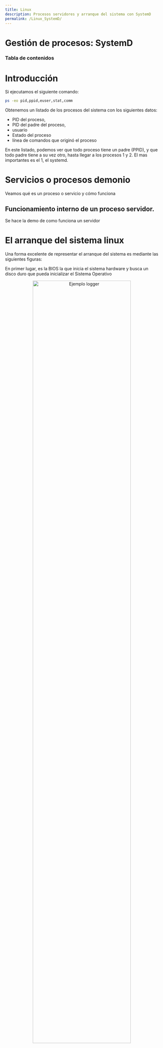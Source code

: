 ```yaml
---
title: Linux
description: Procesos servidores y arranque del sistema con SystemD
permalink: /Linux_SystemD/
---
```


<h1>Gestión de procesos: SystemD</h1>

<h3>Tabla de contenidos</h3>

# Introducción

Si ejecutamos el siguiente comando: 

```bash
ps -eo pid,ppid,euser,stat,comm
```

Obtenemos un listado de los procesos del sistema con los siguientes datos:

- PID del proceso,
- PID del padre del proceso,
- usuario
- Estado del proceso
- línea de comandos que originó el proceso

En este listado, podemos ver que todo proceso tiene un padre (PPID), y que todo padre tiene a su vez otro, hasta llegar a los procesos 1 y 2. El mas importantes es el 1, el systemd.


# Servicios o procesos demonio

Veamos qué es un proceso o servicio y cómo funciona

## Funcionamiento interno de un proceso servidor.

Se hace la demo de como funciona un servidor


# El arranque del sistema linux

Una forma excelente de representar el arranque del sistema es mediante las siguientes figuras:

En primer lugar, es la BIOS la que inicia el sistema hardware y busca un disco duro que pueda inicializar el Sistema Operativo

<div align="center">
    <img src="../img/SystemD_Arranque1.png" alt="Ejemplo logger" width="80%" />
</div>

Seguimos todos los graficos de arranque y llegamos hasta el comando 

```bash
ls -l /sbin/init
```

y el **EJERCICIO**
> Ejercicio: Intenta razonar qué de pasos y acciones que deberá dar el proceso init u otros procesos
en el arranque para dejar el computador listo para ser usado por un usuario.

# SystemD

## Objetivos del systemd

### `Units`. Tipos

Una ​unit es un fichero de configuración​ que controla algún aspecto relevante para el funcionamiento y arranque de los servicios. Entenderemos mejor esta idea viendo los tipos de unit existentes

Los 7 tipos más importantes:

- **service**: Demonios que pueden ser iniciados, detenidos, reiniciados o recargados.
- **socket**: Esta unidad encapsula un socket en el sistema de archivos o en Internet. Cada unidad socket tiene una unidad de servicio correspondiente.
- **device**: Esta unidad encapsula un dispositivo en el árbol de dispositivos de Linux.
- **mount**: Esta unidad encapsula un punto de montaje en la jerarquía del sistema de archivos.
- **automount**: Encapsula un punto de montaje automático. Cada unidad automount tiene una unidad mount correspondiente, que se inicia al acceder al directorio de automontaje.
- **target**: Utilizada para la agrupación lógica de unidades. Referencia a otras unidades, que pueden ser controladas conjuntamente, un ejemplo sería multi-user.target, que básicamente desempeña el papel de nivel de ejecución 3 en el sistema clásico SysV.
- **snapshot**: Similar a las unidades target.


### Units de servicio: 

Son las unit que describen aspectos del funcionamiento de un servicio​. En concreto se pueden especificar las siguientes informaciones:
- Comando a ejecutar para arrancar el servicio
- Comando para detener el servicio
- Dependencias previas
- Servicios que dependen de esta unit (creo)
- Destino de la salida de error o estándar.

#### ficheros .service

```
[Unit]
Description=Foo

[Service]
ExecStart=/usr/sbin/foo-daemon

[Install]
WantedBy=multi-user.target
```

Donde 
- **Unit**: características generales
- **Service**: Indica como iniciar y parar el servicio
- **Target**: BAjo que condiciones o ***target*** se ejecuta el servicio.


#### Targets

Significan estado a alcanzar por una situación concreta del sistema, por ejemplo `multi-user.target` es el principal de inicio.

Ver los ficheros en `/usr/lib/systemd/system/multi-user.target` y la carpeta `/usr/lib/systemd/system/multi-user.target.wants` y analizar 

#### Carpetas importantes

- `/lib/systemd/system` : Repositorio principal de ***units***, gestionado por el gestor de paquetes.
- `/usr/lib/sytemd/system` : Copia del principal de ***units*** al que se le añaden las ***units*** los administradores 
- `/etc/systemd/system` : Configuración del sistema **real** aplicada, o sea, las que se ejecutan. Observer que todas enlaces a la carpeta anterior

### Gestión de Servicios. `systemd`

`systemd` es un sistema **init** y un administrador del sistema que se ha convertido en el nuevo estándar para las distribuciones Linux. Debido a su gran adopción, merece la pena familiarizarse con `systemd`, ya que hará que administrar servidores sea mucho más fácil. Conocer y utilizar las herramientas y daemons que componen `systemd` le ayudará a apreciar mejor la potencia, la flexibilidad y las capacidades que proporciona, o al menos a simplificar su trabajo.

La finalidad principal de un sistema **init** es inicializar los componentes que deben iniciarse tras arrancar el kernel Linux. El sistema **init** también se utiliza para administrar servicios y daemons para el servidor en cualquier momento mientras se ejecuta el sistema. Teniendo eso en cuenta, comenzaremos con algunas operaciones básicas de administración de servicio.

En `systemd`, el destino de la mayoría de las acciones son “unidades”, que son recursos que `systemd` sabe cómo administrar. Las unidades se categorizan por el tipo de recurso al que representan y se definen con archivos conocidos como archivos de unidad. El tipo de cada unidad puede deducirse del sufijo al final del archivo.

Para las tareas de administración de servicio, la unidad de destino será unidades de servicio, que tienen archivos de unidad con un sufijo `.service`. Sin embargo, para la mayoría de los comandos de administración de servicio, puede dejar fuera el sufijo `.service`, ya que `systemd` es lo suficientemente inteligente para saber que probablemente quiere operar sobre un servicio cuando utiliza comandos de administración de servicio.


### El comando `systemctl`

Sintetizando: 

- Iniciar y apagar un servicio:

```bash
sudo systemctl start application.service
sudo systemctl stop application.service
```

- Reiniciar o volver a cargar:

```bash
sudo systemctl restart application.service
sudo systemctl reload application.service  # solo recarga configuración
```

- Habilitar y deshabilitar servicios

```bash
sudo systemctl enable application.service
sudo systemctl disable application.service
```

- Comprobar estado del servicio:

```bash
systemctl status application.service
```

- Enmascarar y desenmascarar unidades

```bash
sudo systemctl mask nginx.service
sudo systemctl unmask nginx.service
```

- Enumerar units del sistema:

```bash
systemctl                                       # lista las units cargadas
systemctl list-units                            # ídem anterior 
systemctl list-units --all                      # lista incluso las no activas
systemctl list-units --all --state=inactive     # filtrando por las inactivas
systemctl list-units --type=service             # filtrando por servicios solamente.
```

Tenemos muchos tutoriales buenos por internet, por ejemplo 

[DigitalOcean: Cómo usar Systemctl para gestionar servicios y unidades de Systemd](https://www.digitalocean.com/community/tutorials/how-to-use-systemctl-to-manage-systemd-services-and-units-es)



Demo de cómo se `status` y `mask`




# Ejercicio de iniciar servicio:

Puntos a tener en cuenta

- Si metemos nuevos ficheros de 
- Los archivos deben ser del root
- El archivo servHoraMult.service se puede copiar a `/usr/lib/systemd/system` o a `/lib/systemd/system`, es indiferente, se replica.
- Una vez hecho el paso anterior es aconsejable recargar el demonio de systemctl

```bash
sudo systemctl daemon-reload
```

- Se debe copiar el ejecutable en donde pone en el archivo de configuración: `/usr/bin/servHoraMult`
- Cuidado, porque el servicio lo mete en `/etc/systemd/system/multi-user.target.wants/`

Para ejecutar la prueba: 
```bash
sernetcat localhost 5000
```


Ejercicio python

El ejercicio consta de:
- Servidor en python (`socketEchoServer.py`) que se ejecuta como un servicio.
- Aplicación que llama al servicio (`socketEchoClient.py`) que se ejecuta cada minuto entre las 8 y las 14 horas, los días lectivos. Las respuestas la dejan un un fichero en la carpeta `/tmp`
